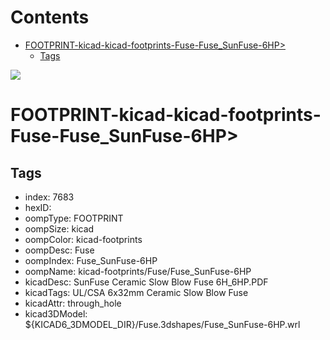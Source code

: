 



Contents
========

* [FOOTPRINT-kicad-kicad-footprints-Fuse-Fuse_SunFuse-6HP>](#footprint-kicad-kicad-footprints-fuse-fuse_sunfuse-6hp)
	* [Tags](#tags)
  
![][im]
# FOOTPRINT-kicad-kicad-footprints-Fuse-Fuse_SunFuse-6HP>

## Tags

- index: 7683
- hexID: 
- oompType: FOOTPRINT
- oompSize: kicad
- oompColor: kicad-footprints
- oompDesc: Fuse
- oompIndex: Fuse_SunFuse-6HP
- oompName: kicad-footprints/Fuse/Fuse_SunFuse-6HP
- kicadDesc: SunFuse Ceramic Slow Blow Fuse 6H_6HP.PDF
- kicadTags: UL/CSA 6x32mm Ceramic Slow Blow Fuse
- kicadAttr: through_hole
- kicad3DModel: ${KICAD6_3DMODEL_DIR}/Fuse.3dshapes/Fuse_SunFuse-6HP.wrl



[im]: image.png
